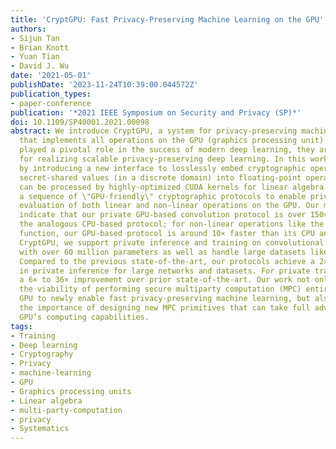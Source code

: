 ```yaml
---
title: 'CryptGPU: Fast Privacy-Preserving Machine Learning on the GPU'
authors:
- Sijun Tan
- Brian Knott
- Yuan Tian
- David J. Wu
date: '2021-05-01'
publishDate: '2023-11-24T10:39:00.044572Z'
publication_types:
- paper-conference
publication: '*2021 IEEE Symposium on Security and Privacy (SP)*'
doi: 10.1109/SP40001.2021.00098
abstract: We introduce CryptGPU, a system for privacy-preserving machine learning
  that implements all operations on the GPU (graphics processing unit). Just as GPUs
  played a pivotal role in the success of modern deep learning, they are also essential
  for realizing scalable privacy-preserving deep learning. In this work, we start
  by introducing a new interface to losslessly embed cryptographic operations over
  secret-shared values (in a discrete domain) into floating-point operations that
  can be processed by highly-optimized CUDA kernels for linear algebra. We then identify
  a sequence of \"GPU-friendly\" cryptographic protocols to enable privacy-preserving
  evaluation of both linear and non-linear operations on the GPU. Our microbenchmarks
  indicate that our private GPU-based convolution protocol is over 150× faster than
  the analogous CPU-based protocol; for non-linear operations like the ReLU activation
  function, our GPU-based protocol is around 10× faster than its CPU analog. With
  CryptGPU, we support private inference and training on convolutional neural networks
  with over 60 million parameters as well as handle large datasets like ImageNet.
  Compared to the previous state-of-the-art, our protocols achieve a 2× to 8× improvement
  in private inference for large networks and datasets. For private training, we achieve
  a 6× to 36× improvement over prior state-of-the-art. Our work not only showcases
  the viability of performing secure multiparty computation (MPC) entirely on the
  GPU to newly enable fast privacy-preserving machine learning, but also highlights
  the importance of designing new MPC primitives that can take full advantage of the
  GPU’s computing capabilities.
tags:
- Training
- Deep learning
- Cryptography
- Privacy
- machine-learning
- GPU
- Graphics processing units
- Linear algebra
- multi-party-computation
- privacy
- Systematics
---
```

